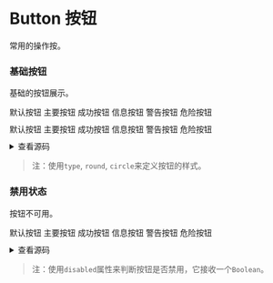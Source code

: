 # Button 按钮
常用的操作按。

### 基础按钮
基础的按钮展示。
<div class="box">
<div class="item">
  <s-button>默认按钮</s-button>
  <s-button type="primary">主要按钮</s-button>
  <s-button type="success">成功按钮</s-button>
  <s-button type="info">信息按钮</s-button>
  <s-button type="warning">警告按钮</s-button>
  <s-button type="danger">危险按钮</s-button>
</div>
<div class="item">
  <s-button round>默认按钮</s-button>
  <s-button type="primary" round>主要按钮</s-button>
  <s-button type="success" round>成功按钮</s-button>
  <s-button type="info" round>信息按钮</s-button>
  <s-button type="warning" round>警告按钮</s-button>
  <s-button type="danger" round>危险按钮</s-button>
</div>
<div class="item">
  <s-button class="s-icon-search" circle></s-button>
  <s-button class="s-icon-edit" type="primary" circle ></s-button>
  <s-button  class="s-icon-success" type="success" circle></s-button>
  <s-button  class="s-icon-email" type="info" circle></s-button>
  <s-button  class="s-icon-start" type="warning" circle></s-button>
  <s-button  class="s-icon-delete" type="danger" circle></s-button>
</div>
</div>

<details>
<summary>查看源码</summary>

```vue
<div>
  <s-button>默认按钮</s-button>
  <s-button type="primary">主要按钮</s-button>
  <s-button type="success">成功按钮</s-button>
  <s-button type="info">信息按钮</s-button>
  <s-button type="warning">警告按钮</s-button>
  <s-button type="danger">危险按钮</s-button>
</div>
<div>
  <s-button round>默认按钮</s-button>
  <s-button type="primary" round>主要按钮</s-button>
  <s-button type="success" round>成功按钮</s-button>
  <s-button type="info" round>信息按钮</s-button>
  <s-button type="warning" round>警告按钮</s-button>
  <s-button type="danger" round>危险按钮</s-button>
</div>
<div>
  <s-button class="s-icon-search" circle></s-button>
  <s-button class="s-icon-edit" type="primary" circle ></s-button>
  <s-button  class="s-icon-success" type="success" circle></s-button>
  <s-button  class="s-icon-email" type="info" circle></s-button>
  <s-button  class="s-icon-start" type="warning" circle></s-button>
  <s-button  class="s-icon-delete" type="danger" circle></s-button>
</div>
```
</details>

> 注：使用`type`, `round`, `circle`来定义按钮的样式。

### 禁用状态
按钮不可用。
<div class="item">
  <s-button disabled>默认按钮</s-button>
  <s-button type="primary" disabled>主要按钮</s-button>
  <s-button type="success" disabled>成功按钮</s-button>
  <s-button type="info" disabled>信息按钮</s-button>
  <s-button type="warning" disabled>警告按钮</s-button>
  <s-button type="danger" disabled>危险按钮</s-button>
</div>

<details>
<summary>查看源码</summary>

```vue
<div>
  <s-button disabled>默认按钮</s-button>
  <s-button type="primary" disabled>主要按钮</s-button>
  <s-button type="success" disabled>成功按钮</s-button>
  <s-button type="info" disabled>信息按钮</s-button>
  <s-button type="warning" disabled>警告按钮</s-button>
  <s-button type="danger" disabled>危险按钮</s-button>
</div>
```
</details>

> 注：使用`disabled`属性来判断按钮是否禁用，它接收一个`Boolean`。

<style scope>
  
/* .box {
  display: flex;
  flex-direction: column;
  -bottom: 5px;
} */
.item {
  margin-bottom: 10px;
}
</style>